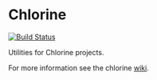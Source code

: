 # Chlorine

[![Build Status](https://api.travis-ci.org/chlorinejs/chlorine-utils.png)](https://travis-ci.org/chlorinejs/chlorine-utils)

Utilities for Chlorine projects.

For more information see the chlorine [wiki](https://github.com/chlorinejs/chlorine/wiki).
